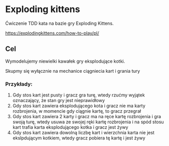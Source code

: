 # Exploding kittens

Ćwiczenie TDD kata na bazie gry Exploding Kittens.

https://explodingkittens.com/how-to-play/pl/

## Cel
Wymodelujemy niewielki kawałek gry eksplodujące kotki.

Skupmy się wyłącznie na mechanice ciągniecia kart i grania tury

### Przykłady:

1. Gdy stos kart jest pusty i gracz gra turę, wtedy rzućmy wyjątek oznaczający, że stan gry jest nieprawidłowy
2. Gdy stos kart zawiera eksplodującego kota i gracz nie ma karty rozbrojenia, w momencie gdy ciągnie kartę, to gracz przegrał
3. Gdy stos kart zawiera 2 karty i gracz ma na ręce kartę rozbrojenia i gra swoją turę, wtedy usuwa ze swojej ręki kartę rozbrojenia i na spód stosu kart trafia karta eksplodującego kotka i gracz jest żywy
4. Gdy stos kart zawiera dowolną liczbę kart i wierzchnia karta nie jest ekslpdującym kotkiem, wtedy gracz pobiera tę kartę i jest żywy